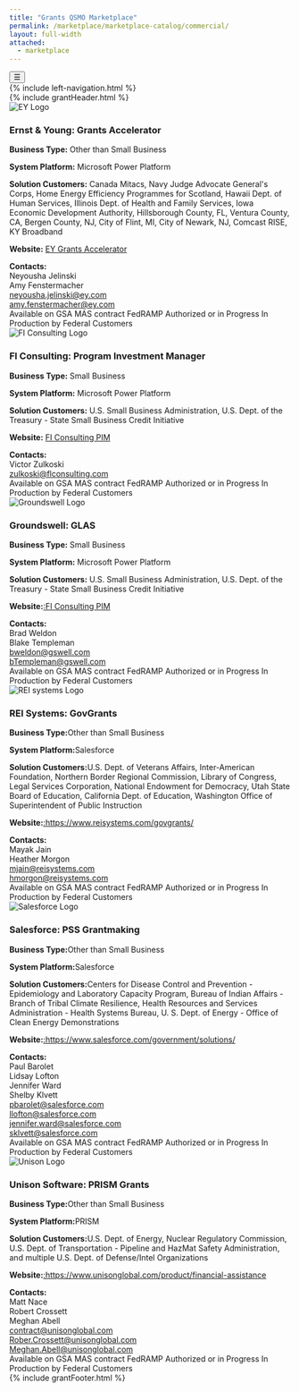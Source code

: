 ```yaml
---
title: "Grants QSMO Marketplace"
permalink: /marketplace/marketplace-catalog/commercial/
layout: full-width
attached:
  - marketplace
---
```


<div class="grid-container">
<button class="menu-toggle" onclick="toggleSidebar()">☰</button>
  <div id="esgms-header" class="grid-row">
    {% include left-navigation.html %}
    <div class="column-left desktop:grid-col-9">
      {% include grantHeader.html %}
      <div class="home-content">
         <h1 style="display:none">Commercial Shared Services</h1>
      <p style="display:none">
      Grants QSMO-recommended commercial vendors provide award management Software as a Solution (SaaS) products aligned with the 
      <a href="#">Federal Integrated Business Framework (FIBF)</a> for Grants Management. Explore the Catalog of Market Research on the Grants QSMO’s 
      <a href="#">Acquisition Gateway</a> webpage for detailed vendor information and solutions.
    </p>
    <div class="vendors-section">
      <h2 style="display:none">Commercial Vendors - Award Management Systems</h2>
      <div class="vendor-card">
        <div class="vendor-header">
          <img src="{{site.baseurl}}/assets/images/earnts&young.png" alt="EY Logo" class="vendor-logo">
          <h3>Ernst & Young: Grants Accelerator</h3>
        </div>
        <div class="vendor-content">
          <p><strong>Business Type:</strong> Other than Small Business</p>
          <p><strong>System Platform:</strong> Microsoft Power Platform</p>
          <p><strong>Solution Customers:</strong> Canada Mitacs, Navy Judge Advocate General's Corps, Home Energy Efficiency Programmes for Scotland, Hawaii Dept. of Human Services, Illinois Dept. of Health and Family Services, Iowa Economic Development Authority, Hillsborough County, FL, Ventura County, CA, Bergen County, NJ, City of Flint, MI, City of Newark, NJ, Comcast RISE, KY Broadband</p>
          <p><strong>Website:</strong> <a href="#">EY Grants Accelerator</a></p>
         <div class="contacts">
          <div style="
            font-weight: bold;
          ">Contacts:</div>
            <div class="contact">
              <span class="contact-name">Neyousha Jelinski</span><br>
              <span class="contact-name">Amy Fenstermacher</span>
            </div>
            <div class="contact">
             <a href="mailto:neyousha.jelinski@ey.com">neyousha.jelinski@ey.com</a>
              <br>
              <a href="mailto:amy.fenstermacher@ey.com">amy.fenstermacher@ey.com</a>
            </div>
          </div>
          <div class="vendor-icons">
            <span>Available on GSA MAS contract</span>
            <span>FedRAMP Authorized or in Progress</span>
            <span>In Production by Federal Customers</span>
          </div>
        </div>
      </div>
      <div class="vendor-card">
        <div class="vendor-header">
          <img src="{{site.baseurl}}/assets/images/fl-consulting.png" alt="FI Consulting Logo" class="vendor-logo">
          <h3>FI Consulting: Program Investment Manager</h3>
        </div>
        <div class="vendor-content">
          <p><strong>Business Type:</strong> Small Business</p>
          <p><strong>System Platform:</strong> Microsoft Power Platform</p>
          <p><strong>Solution Customers:</strong> U.S. Small Business Administration, U.S. Dept. of the Treasury - State Small Business Credit Initiative</p>
          <p><strong>Website:</strong> <a href="#">FI Consulting PIM</a></p>
          <div class="contacts">
            <div style="
              font-weight: bold;
            ">Contacts:
            </div>
            <div class="contact">
              <span class="contact-name">Victor Zulkoski</span><br>
            </div>
            <div class="contact">
             <a href="mailto:zulkoski@flconsulting.com">zulkoski@flconsulting.com</a>
            </div>
        </div>
        <div class="vendor-icons">
            <span>Available on GSA MAS contract</span>
            <span>FedRAMP Authorized or in Progress</span>
            <span>In Production by Federal Customers</span>
        </div>
      </div>
      </div>
       <div class="vendor-card">
        <div class="vendor-header">
          <img src="{{site.baseurl}}/assets/images/groundswell.png" alt="Groundswell Logo" class="vendor-logo">
          <h3>Groundswell: GLAS</h3>
        </div>
        <div class="vendor-content">
          <p><strong>Business Type:</strong> Small Business</p>
          <p><strong>System Platform:</strong> Microsoft Power Platform</p>
          <p><strong>Solution Customers:</strong> U.S. Small Business Administration, U.S. Dept. of the Treasury - State Small Business Credit Initiative</p>
          <p><strong>Website:</strong><a href="#">:FI Consulting PIM</a></p>
          <div class="contacts">
            <div style="
            font-weight: bold;
          ">Contacts:</div>
            <div class="contact">
              <span class="contact-name">Brad Weldon</span><br>
              <span class="contact-name">Blake Templeman</span>
            </div>
            <div class="contact">
             <a href="mailto:bweldon@gswell.com">bweldon@gswell.com</a> <br>
              <a href="mailto:bTempleman@gswell.com">bTempleman@gswell.com</a>
            </div>
          </div>
          <div class="vendor-icons">
            <span>Available on GSA MAS contract</span>
            <span>FedRAMP Authorized or in Progress</span>
            <span>In Production by Federal Customers</span>
          </div>
      </div>
      </div>
      <div class="vendor-card">
        <div class="vendor-header">
          <img src="{{site.baseurl}}/assets/images/rei-systems.png" alt="REI systems Logo" class="vendor-logo">
          <h3>REI Systems: GovGrants</h3>
        </div>
        <div class="vendor-content">
          <p><strong>Business Type:</strong>Other than Small Business</p>
          <p><strong>System Platform:</strong>Salesforce</p>
          <p><strong>Solution Customers:</strong>U.S. Dept. of Veterans Affairs, Inter-American Foundation, Northern Border Regional Commission, Library of Congress, Legal Services Corporation, National Endowment for Democracy, Utah State Board of Education, California Dept. of Education, Washington Office of Superintendent of Public Instruction </p>
          <p><strong>Website:</strong><a href="#https://www.reisystems.com/govgrants/">:https://www.reisystems.com/govgrants/</a></p>
          <div class="contacts">
          <div style="
            font-weight: bold;
          ">Contacts:</div>
            <div class="contact">
              <span class="contact-name">Mayak Jain</span><br>
              <span class="contact-name">Heather Morgon</span>
            </div>
            <div class="contact">
             <a href="mailto:bweldon@gswell.com">mjain@reisystems.com</a> <br>
              <a href="mailto:bTempleman@gswell.com">hmorgon@reisystems.com</a>
            </div>
          </div>
          <div class="vendor-icons">
            <span>Available on GSA MAS contract</span>
            <span>FedRAMP Authorized or in Progress</span>
            <span>In Production by Federal Customers</span>
          </div>
      </div>
      </div>
      <div class="vendor-card">
        <div class="vendor-header">
          <img src="{{site.baseurl}}/assets/images/salesforce.png" alt="Salesforce Logo" class="vendor-logo">
          <h3>Salesforce: PSS Grantmaking</h3>
        </div>
        <div class="vendor-content">
          <p><strong>Business Type:</strong>Other than Small Business</p>
          <p><strong>System Platform:</strong>Salesforce</p>
          <p><strong>Solution Customers:</strong>Centers for Disease Control and Prevention - Epidemiology and Laboratory Capacity Program, Bureau of Indian Affairs - Branch of Tribal Climate Resilience, Health Resources and Services Administration - Health Systems Bureau, U. S. Dept. of Energy - Office of Clean Energy Demonstrations</p>
          <p><strong>Website:</strong><a href="#https://www.salesforce.com/government/solutions/">:https://www.salesforce.com/government/solutions/</a></p>
          <div class="contacts">
          <div style="
            font-weight: bold;
          ">Contacts:</div>
            <div class="contact">
              <span class="contact-name">Paul Barolet</span><br>
              <span class="contact-name">Lidsay Lofton</span><br>
              <span class="contact-name">Jennifer Ward</span><br>
              <span class="contact-name">Shelby Klvett</span>
            </div>
            <div class="contact">
             <a href="mailto:pbarolet@salesforce.com">pbarolet@salesforce.com</a> <br>
              <a href="mailto:llofton@salesforce.com">llofton@salesforce.com</a><br>
              <a href="mailto:jennifer.ward@salesforce.com">jennifer.ward@salesforce.com</a><br>
              <a href="mailto:klvett@salesforce.com">sklvett@salesforce.com</a>
            </div>
          </div>
          <div class="vendor-icons">
            <span>Available on GSA MAS contract</span>
            <span>FedRAMP Authorized or in Progress</span>
            <span>In Production by Federal Customers</span>
          </div>
      </div>
      </div>
      <div class="vendor-card">
        <div class="vendor-header">
          <img src="{{site.baseurl}}/assets/images/unison.png" alt="Unison Logo" class="vendor-logo">
          <h3>Unison Software: PRISM Grants</h3>
        </div>
        <div class="vendor-content">
          <p><strong>Business Type:</strong>Other than Small Business</p>
          <p><strong>System Platform:</strong>PRISM</p>
          <p><strong>Solution Customers:</strong>U.S. Dept. of Energy, Nuclear Regulatory Commission, U.S. Dept. of Transportation - Pipeline and HazMat Safety Administration, and multiple U.S. Dept. of Defense/Intel Organizations
</p>
          <p><strong>Website:</strong><a href="#https://www.unisonglobal.com/product/financial-assistance">:https://www.unisonglobal.com/product/financial-assistance</a></p>
          <div class="contacts">
          <div style="
            font-weight: bold;
          ">Contacts:</div>
            <div class="contact">
              <span class="contact-name">Matt Nace</span><br>
              <span class="contact-name">Robert Crossett</span><br>
              <span class="contact-name">Meghan Abell</span>
            </div>
            <div class="contact">
             <a href="mailto:contract@unisonglobal.com">contract@unisonglobal.com</a> <br>
              <a href="mailto:Rober.Crossett@unisonglobal.com">Rober.Crossett@unisonglobal.com</a><br>
              <a href="mailto:Meghan.Abell@unisonglobal.com">Meghan.Abell@unisonglobal.com</a>
            </div>
          </div>
          <div class="vendor-icons">
            <span>Available on GSA MAS contract</span>
            <span>FedRAMP Authorized or in Progress</span>
            <span>In Production by Federal Customers</span>
          </div>
      </div>
      </div>
      {% include grantFooter.html %}
    </div>
  </div>
</div>
